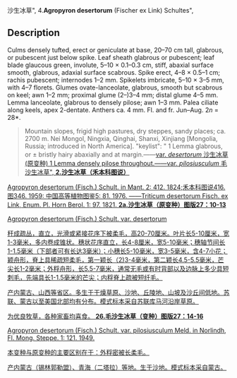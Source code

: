 沙生冰草",
4.**Agropyron desertorum** (Fischer ex Link) Schultes",

## Description
Culms densely tufted, erect or geniculate at base, 20–70 cm tall, glabrous, or pubescent just below spike. Leaf sheath glabrous or pubescent; leaf blade glaucous green, involute, 5–10 × 0.1–0.3 cm, stiff, abaxial surface smooth, glabrous, adaxial surface scabrous. Spike erect, 4–8 × 0.5–1 cm; rachis pubescent; internodes 1–2 mm. Spikelets imbricate, 5–10 × 3–5 mm, with 4–7 florets. Glumes ovate-lanceolate, glabrous, smooth but scabrous on keel; awn 1–2 mm; proximal glume (2–)3–4 mm; distal glume 4–5 mm. Lemma lanceolate, glabrous to densely pilose; awn 1–3 mm. Palea ciliate along keels, apex 2-dentate. Anthers ca. 4 mm. Fl. and fr. Jun–Aug. 2*n* = 28*.

> Mountain slopes, frigid high pastures, dry steppes, sandy places; ca. 2700 m. Nei Mongol, Ningxia, Qinghai, Shanxi, Xinjiang [Mongolia, Russia; introduced in North America].
  "keylist": "
1 Lemma glabrous, or ± bristly hairy abaxially and at margin.——<a href='/info/Agropyron desertorum var. desertorum?t=foc'>var. *desertorum* 沙生冰草(原变种)
1 Lemma densely pilose throughout.——<a href='/info/Agropyron desertorum var. pilosiusculum?t=foc'>var. *pilosiusculum* 毛沙生冰草",
**2.沙生冰草（禾本科图说）**

Agropyron desertorum (Fisch.) Schult. in Mant. 2: 412. 1824;禾本科图说416. 图346. 1959: 中国高等植物图鉴5: 81. 1976. ——Triticum desertorum Fisch. ex Link, Enum. Pl. Horn Berol. 1: 97. 1821.
**2a.沙生冰草（原变种）图版27：10-13**

Agropyron desertorum (Fisch.) Schult. var. desertorum

秆成疏丛，直立，光滑或紧接花序下被柔毛，高20-70厘米。叶片长5-10厘米，宽1-3毫米，多内卷成锥状。穗状花序直立，长4-8厘米，宽5-10毫米；穗轴节间长1-1.5毫米（下部者可有长达3毫米）；小穗长5-10毫米，宽3-5毫米，含4-7小花；颖舟形，脊上具稀疏短柔毛，第一颖长（2)3-4毫米，第二颖长4.5-5.5毫米，芒尖长1-2毫米；外稃舟形，长5.5-7毫米，通常无毛或有时背部以及边脉上多少具短刺毛，先端具长1-1.5毫米的芒尖；内稃脊上疏被短纤毛。

产内蒙古、山西等省区。多生于干燥草原、沙地、丘陵地、山坡及沙丘间低地。苏联、蒙古以至美国北部均有分布。模式标本采自苏联库马河沿岸草原。

为优良牧草，各种家畜均喜食。
**26.毛沙生冰草（变种）图版27：14-16**

Agropyron desertorum (Fisch.) Schult. var. pilosiusculum Meld. in Norlindh, Fl. Mong. Steppe. 1: 121. 1949.

本变种与原变种的主要区别在于：外稃密被长柔毛。

产内蒙古（锡林郭勒盟）、青海（二塔拉）等地。生于沙地。模式标本采自蒙古。
